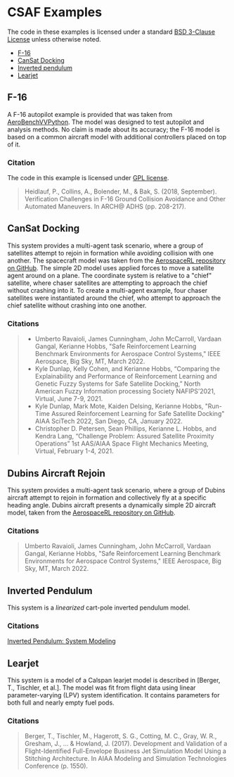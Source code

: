 # CSAF Examples

The code in these examples is licensed under a standard [BSD 3-Clause License](../LICENSE.txt) unless otherwise noted.


- [F-16](#f-16)
- [CanSat Docking](#cansat-docking)
- [Inverted pendulum](#inverted-pendulum)
- [Learjet](#learjet)

## F-16

A F-16 autopilot example is provided that was taken from 
[AeroBenchVVPython](https://github.com/stanleybak/AeroBenchVVPython). The model was designed to test autopilot and 
analysis methods. No claim is made about its accuracy; the F-16 model is based on a common aircraft model with
additional controllers placed on top of it.

### Citation
The code in this example is licensed under [GPL license](f16/LICENSE.txt).

> Heidlauf, P., Collins, A., Bolender, M., & Bak, S. (2018, September). Verification Challenges in F-16 Ground Collision 
> Avoidance and Other Automated Maneuvers. In ARCH@ ADHS (pp. 208-217).


## CanSat Docking

This system provides a multi-agent task scenario, where a group of satellites attempt to rejoin in formation while 
avoiding collision with one another.  The spacecraft model was taken from the [AerospaceRL repository on GitHub](https://github.com/act3-ace/aerospaceRL). The simple 2D model uses applied forces to move a satellite
agent around on a plane. The coordinate system is relative to a "chief" satellite, where chaser satellites are attempting to
approach the chief without crashing into it. To create a multi-agent example, four chaser satellites were instantiated 
around the chief, who attempt to approach the chief satellite without crashing into one another.

### Citations

> * Umberto Ravaioli, James Cunningham, John McCarroll, Vardaan Gangal, Kerianne Hobbs, "Safe Reinforcement Learning Benchmark Environments for Aerospace Control Systems," IEEE Aerospace, Big Sky, MT, March 2022.
> * Kyle Dunlap, Kelly Cohen, and Kerianne Hobbs, “Comparing the Explainability and Performance of Reinforcement Learning and Genetic Fuzzy Systems for Safe Satellite Docking,” North American Fuzzy Information processing Society NAFIPS’2021, Virtual, June 7-9, 2021.
> * Kyle Dunlap, Mark Mote, Kaiden Delsing, Kerianne Hobbs, "Run-Time Assured Reinforcement Learning for Safe Satellite Docking" AIAA SciTech 2022, San Diego, CA, January 2022.
> * Christopher D. Petersen, Sean Phillips, Kerianne L. Hobbs, and Kendra Lang, “Challenge Problem: Assured Satellite Proximity Operations” 1st AAS/AIAA Space Flight Mechanics Meeting, Virtual, February 1-4, 2021.


## Dubins Aircraft Rejoin

This system provides a multi-agent task scenario,  where a group of Dubins aircraft attempt to rejoin in formation 
and collectively fly at a specific heading angle. Dubins aircraft presents a dynamically simple 2D aircraft model, 
taken from the [AerospaceRL repository on GitHub](https://github.com/act3-ace/aerospaceRL).
 
### Citations

> Umberto Ravaioli, James Cunningham, John McCarroll, Vardaan Gangal, Kerianne Hobbs, "Safe Reinforcement Learning Benchmark Environments for Aerospace Control Systems," IEEE Aerospace, Big Sky, MT, March 2022.


## Inverted Pendulum

This system is a *linearized* cart-pole inverted pendulum model.

### Citations

[Inverted Pendulum: System Modeling](https://ctms.engin.umich.edu/CTMS/index.php?example=InvertedPendulum&section=SystemModeling)


## Learjet

This system is a model of a Calspan learjet model is described in [Berger, T., Tischler, et al.]. The model was fit from
flight data using linear parameter-varying (LPV) system identification. It contains parameters for both full and nearly 
empty fuel pods.

### Citations

> Berger, T., Tischler, M., Hagerott, S. G., Cotting, M. C., Gray, W. R., Gresham, J., ... & Howland, J. (2017). Development and Validation of a Flight-Identified Full-Envelope Business Jet Simulation Model Using a Stitching Architecture. In AIAA Modeling and Simulation Technologies Conference (p. 1550).